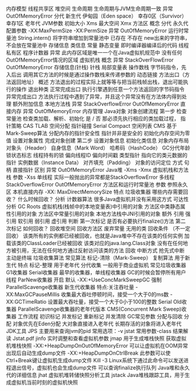 内存模型
	线程共享区
		堆空间
			生命周期
				生命周期与JVM生命周期一致
			异常
				OutOfMemoryError
			分代
				新生代
					伊甸园（Eden space）
					幸存0区（Survivor）
					幸存1区
				老年代
			JVM参数
				初始大小
					Xms
				最大空间
					Xmx
		方法区
			概念
				分代
					永久代
						配置参数
							-XX:MaxPermSize
							-XX:PermSize
				异常
					OutOfMemoryError
				运行时常量池
					String.intern()
						将字符串增加到常量池中
							已存在
							不存在
					new出来的字符串，不会放在常量池中
			存储信息
				类信息
				常量
				静态变量
				即时编译器编译后的代码
	线程私有区
		程序计数器
			异常
				此内存区域是唯一一个在Java虚拟机规范中
没有任何OutOfMemoryError情况的区域
		虚拟机栈
			概念
				异常
					StackOverFlowError
					OutOfMemoryError
			存储信息(针栈)
				针栈
					局部变量表
					操作数栈
						字节码指令，先入后出
						调用其它方法的时候是通过操作数栈来传递参数的
					动态链接
					方法出口（方法返回地址）
						概述
							方法退出的过程实际上就等等与把当前栈帧出栈，退出可能执行的操作
						退出种类
							正常完成出口
								执行引擎遇到任意一个方法返回的字节码指令
							异常完成出口
								方法执行过程中遇到了异常，并且这个异常没有在方法体内得到处理
					额外附加信息
		本地方法栈
			异常
				StackOverflowError
				OutOfMemoryError
	直接内存
		异常
			OutOfMemoryError
内存管理
	Java对象
		对象创建流程
			第一步
				检查常量池
				检查类加载、解析、初始化
					是
						/
					否
						那必须先执行相应的类加载过程，
				指针策略
					CAS
					TLAB
				空间分配
					指针碰撞
						Serial
						Compact
					空闲列表
						CMS
							基于Mark-Sweep算法
						分配内存的指针安全性
							指针并非是安全的
				初始化内存空间为零值
				设置对象属性
				完成对象创建
			第二步
				设置对象信息
				初始化类信息
		对象内存布局
			对象头（Header）
				自身信息（Mark Word）
					哈希码（HashCode）
					GC分代年龄
					锁状态标志
					线程持有的锁
					偏向线程ID
					偏向时间戳
				类型指针
					指向它的类元数据的指针
			实例数据（Instance Data）
			对齐填充（Padding）
		对象的访问定位
			方式
				句柄
				直接指针
			区别
	异常
		OutOfMemoryError
			Java堆
				-Xms
				-Xmx
			虚拟机栈和方法栈
				参数
					-Xss
				单线程
					实际一般抛出的异常都是StackOverflowError
				多线程
					StackOverflowError
					OutOfMemoryError
			方法区和运行时常量池
				参数
					参照永久区
			本机直接内存
				-XX: MaxDirectMemorySize
				特点
	垃圾收集器
		哪些内存需要回收？
		什么时候回收？
			分析
				计数器算法
					很多Java虚拟机并没有采用这方式
				可达性分析
					GC Roots
						虚拟机栈(栈帧中的本地变量表)中引用的对象
						方法区中类静态属性引用的对象
						方法区中常量引用的对象
						本地方法栈中JNI引用的对象
						额外
							引用
								强引用
								软引用
								弱引用
								虚引用
			判断
				第一次标记
					是否有必要执行finalize()方法
				第二次标记
		如何回收？
			回收堆空间
			回收方法区
				废弃常量
				无用的类
					    回收条件
（不一定回收）
						该类所有的实例都已经被回收，也就是Java堆中不存在该类的任何实例
						加载该类的ClassLoader已经被回收
						该类对应的java.lang.Class对象 没有在任何地方被引用，无法在任何地方通过反射访问该类的方法
					回收
	中断方式
		抢先式中断
		主动是终端
	垃圾收集算法
		常见算法
			标记-清除（Mark-Sweep）
			复制算法
				用于新生代
				特点
			标记-整理
				用于老年代
			分代收集
				一般用于商业虚拟机
		常见垃圾收集器
			G1收集器
			Serial收集器
				最早的收集器，单线程收集器
				GC的时候会暂停所有用户线程
			ParNew收集器
				开启
					默认
						-XX:+UseConcMarkSweepGC 
					强制
			ParallelScavenge收集器
				新生代收集器
				特点:关注吞吐量
					-XX:MaxGCPauseMillis
						收集最大吞吐停顿时间，接受一个大于0的ms数
					-XX:GCTimeRatio
						设置最大吞吐量，接受一个大于0小于100的整数
			Serial Old收集器
				ParallelScavenge收集器的老年代版本
			CMS(Concurrent Mark Sweep)收集器
				工作流程
					初识标记
					并发标记
					重新标记
					并发清除
		GC常见参数
	分配与回收
		分配
			对象优先在Eden分配
			大对象直接进入老年代
			长期存活的对象将进入老年代
	JDK工具
		JPS
			主要用来查询jvm的pid
			常用选项：-v
		jstat
			常用参数-class
			结果解读
				Jstat.pdf
		jinfo
			实时调整和查看虚拟机参数
		jmap
			用于生成堆栈快照
				获取虚拟机堆栈快照
					-XX:+HeapDumpOnOutOfMemoryError
						可以让虚拟机在OOM异常出现后自动生成dump文件
					-XX:+HeapDumpOnCtrlBreak
						此参数可以使Ctrl+Break键让虚拟机生成dump文件
					Kill -3
						Linux系统下通过此命令可以发送进程退出信号，虚拟机也会生成dump文件
			可以查询finalize执行队列
			Java堆和永久代的详细信息
		jhat
			虚拟机堆转储快照分析工具
		jstack
			Java堆栈跟踪工具，用于生成虚拟机当前时刻的虚拟机快照